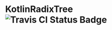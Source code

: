 # KotlinRadixTree ![Travis CI Status Badge](https://travis-ci.org/ahuber1/KotlinRadixTree.svg?branch=master)
